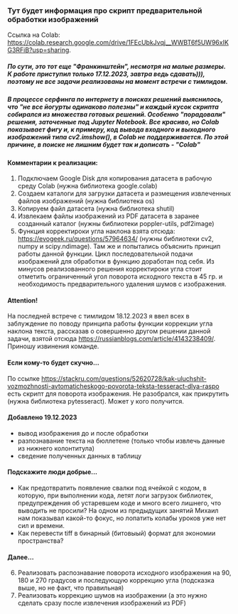 ### Тут будет информация про скрипт предварительной обработки изображений
Ссылка на Colab: https://colab.research.google.com/drive/1FEcUbkJvqj__WWBT6f5UW96xIKG3RFiB?usp=sharing.
##### По сути, это тот еще "Франкинштейн", несмотря на малые размеры. К работе приступил только 17.12.2023, завтра ведь сдавать))), поэтому не все задачи реализованы на момент встречи с тимлидом.
##### В процессе серфинга по интернету в поисках решений выяснилось, что "не все йогурты одинаково полезны" и каждый кусок скрипта собирался из множества готовых решений. Особенно "порадовали" решения, заточенные под Jupyter Notebook. Все красиво, но Colab показывает фигу и, к примеру, код вывода входного и выходного изображений типа cv2.imshow(), в Colab не поддерживается. По этой причине, в поиске не лишним будет так и дописать - "Colab"
#### Комментарии к реализации:
1. Подключаем Google Disk для копирования датасета в рабочую среду Colab (нужна библиотека google.colab)
2. Создаем каталоги для загрузки датасета и размещения извлеченных файлов изображений (нужна библиотека os)
3. Копируем файл датасета (нужна библиотека shutil)
4. Извлекаем файлы изображений из PDF датасета в заранее созданный каталог (нужны библиотеки poppler-utils, pdf2image)
5. Функция корректироки угла наклона взята отсюда: https://evogeek.ru/questions/57964634/ (нужны библиотеки cv2, numpy и scipy.ndimage). Там же и попытались объяснить принцип работы данной функции. Цикл последовательной подачи изображений для обработки в функцию доработан под себя. Из минусов реализованного решения корректироки угла стоит отметить ограниченный угол поворота исходного текста в 45 гр. и необходимость предварительного удаления шумов с изображения.
#### Attention!
На последней встрече с тимлидом 18.12.2023 я ввел всех в заблуждение по поводу принципа работы функции коррекции угла наклона текста, рассказав о совершенно другом решении данной задачи, взятой отсюда https://russianblogs.com/article/4143238409/. Приношу извинения команде.
#### Если кому-то будет скучно...
По ссылке https://stackru.com/questions/52620728/kak-uluchshit-vozmozhnosti-avtomaticheskogo-povorota-teksta-tesseract-dlya-raspo есть скрипт для поворота изображения. Не разобрался, как прикрутить (нужна библиотека pytesseract). Может у кого получится.
#### Добавлено 19.12.2023
- вывод изображения до и после обработки
- разпознавание текста на бюллетене (только чтобы извлечь данные из нижнего колонтитула)
- сведение полученных данных в таблицу
#### Подскажите люди добрые...
- Как предотвратить появление свалки под ячейкой с кодом, в которую, при выполнении кода, летят логи загрузок библиотек, предупреждения об устаревшем коде и много всего лишнего, что выводить не просили? На одном из предыдущих занятий Михаил нам показывал какой-то фокус, но лопатить колабы уроков уже нет сил и времени.
- Как перевести tiff в бинарный (битовыый) формат для экономии пространства?
#### Далее...
6. Реализовать распознавание поворота исходного изображения на 90, 180 и 270 градусов и последующую коррекцию угла (подсказка выше, но не факт, что правильная)
7. Реализовать коррекцию шумов на изображении (а это нужно сделать сразу после извлечения изображений из PDF)
